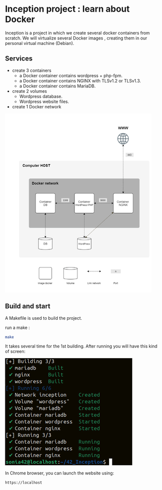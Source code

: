 # Inception project : learn about Docker
Inception is a project in which we create several docker containers from scratch. We will virtualize several Docker images , creating them in our personal virtual machine (Debian).

## Services
- create 3 containers
  - a Docker container contains wordpress + php-fpm.
  - a Docker container contains NGINX with TLSv1.2 or TLSv1.3.
  - a Docker container contains MariaDB.
- create 2 volumes
  - Wordpress database.
  - Wordpress website files.
- create 1 Docker network

![apercu](/inception-diagram.png)

## Build and start
A Makefile is used to build the project.

run a make :
```bash
make
```

It takes several time for the 1st building. After running you will have this kind of screen:

![apercu](/running-containers.png)

In Chrome browser, you can launch the website using:

``` bash
https://localhost
```




